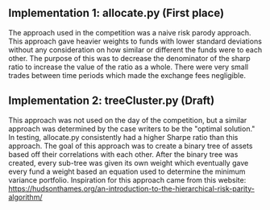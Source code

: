 ## Implementation 1: allocate.py (First place)
The approach used in the competition was a naive risk parody approach. This approach gave heavier weights to funds with lower standard deviations without any consideration on how similar or different the funds were to each other. The purpose of this was to decrease the denominator of the sharp ratio to increase the value of the ratio as a whole. There were very small trades between time periods which made the exchange fees negligible. 

## Implementation 2: treeCluster.py (Draft)
This approach was not used on the day of the competition, but a similar approach was determined by the case writers to be the "optimal solution." In testing, allocate.py consistently had a higher Sharpe ratio than this approach. The goal of this approach was to create a binary tree of assets based off their correlations with each other. After the binary tree was created, every sub-tree was given its own weight which eventually gave every fund a weight based an equation used to determine the minimum variance portfolio. Inspiration for this approach came from this website: https://hudsonthames.org/an-introduction-to-the-hierarchical-risk-parity-algorithm/
